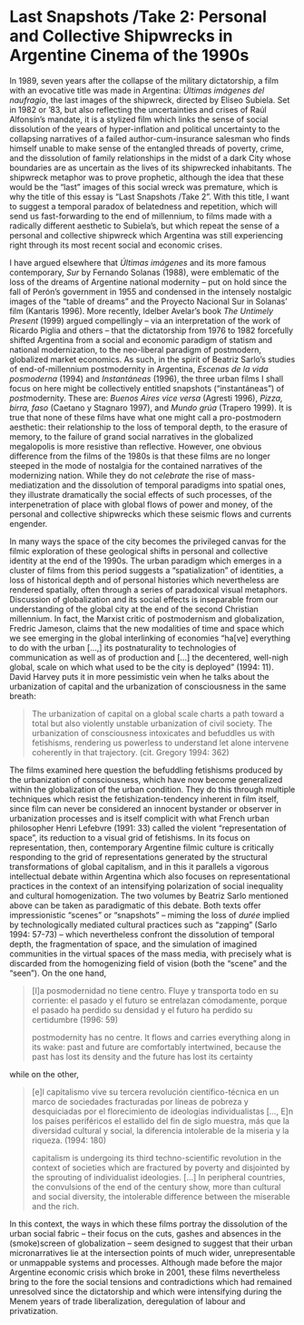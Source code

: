 ﻿# Last Snapshots /Take 2: Personal and Collective Shipwrecks in Argentine Cinema of the 1990s

In 1989, seven years after the collapse of the military dictatorship, a film with an evocative title was made in Argentina: *Últimas imágenes del naufragio*, the last images of the shipwreck, directed by Eliseo Subiela. Set in 1982 or ’83, but also reflecting the uncertainties and crises of Raúl Alfonsín’s mandate, it is a stylized film which links the sense of social dissolution of the years of hyper-inflation and political uncertainty to the collapsing narratives of a failed author-cum-insurance salesman who finds himself unable to make sense of the entangled threads of poverty, crime, and the dissolution of family relationships in the midst of a dark City whose boundaries are as uncertain as the lives of its shipwrecked inhabitants. The shipwreck metaphor was to prove prophetic, although the idea that these would be the “last” images of this social wreck was premature, which is why the title of this essay is “Last Snapshots /Take 2”. With this title, I want to suggest a temporal paradox of belatedness and repetition, which will send us fast-forwarding to the end of millennium, to films made with a radically different aesthetic to Subiela’s, but which repeat the sense of a personal and collective shipwreck which Argentina was still experiencing right through its most recent social and economic crises.

I have argued elsewhere that *Últimas imágenes* and its more famous contemporary, *Sur* by Fernando Solanas (1988), were emblematic of the loss of the dreams of Argentine national modernity – put on hold since the fall of Perón’s government in 1955 and condensed in the intensely nostalgic images of the “table of dreams” and the Proyecto Nacional Sur in Solanas’ film (Kantaris 1996). More recently, Idelber Avelar’s book *The Untimely Present* (1999) argued compellingly – via an interpretation of the work of Ricardo Piglia and others – that the dictatorship from 1976 to 1982 forcefully shifted Argentina from a social and economic paradigm of statism and national modernization, to the neo-liberal paradigm of postmodern, globalized market economics. As such, in the spirit of Beatriz Sarlo’s studies of end-of-millennium postmodernity in Argentina, *Escenas de la vida posmoderna* (1994) and *Instantáneas* (1996), the three urban films I shall focus on here might be collectively entitled snapshots (“instantáneas”) of *post*modernity. These are: *Buenos Aires vice versa* (Agresti 1996), *Pizza, birra, faso* (Caetano y Stagnaro 1997), and *Mundo grúa* (Trapero 1999). It is true that none of these films have what one might call a pro-postmodern aesthetic: their relationship to the loss of temporal depth, to the erasure of memory, to the failure of grand social narratives in the globalized megalopolis is more resistive than reflective. However, one obvious difference from the films of the 1980s is that these films are no longer steeped in the mode of nostalgia for the contained narratives of the modernizing nation. While they do not *celebrate* the rise of mass-mediatization and the dissolution of temporal paradigms into spatial ones, they illustrate dramatically the social effects of such processes, of the interpenetration of place with global flows of power and money, of the personal and collective shipwrecks which these seismic flows and currents engender.

In many ways the space of the city becomes the privileged canvas for the filmic exploration of these geological shifts in personal and collective identity at the end of the 1990s. The urban paradigm which emerges in a cluster of films from this period suggests a “spatialization” of identities, a loss of historical depth and of personal histories which nevertheless are rendered spatially, often through a series of paradoxical visual metaphors. Discussion of globalization and its social effects is inseparable from our understanding of the global city at the end of the second Christian millennium. In fact, the Marxist critic of postmodernism and globalization, Fredric Jameson, claims that the new modalities of time and space which we see emerging in the global interlinking of economies “ha\[ve\] everything to do with the urban \[...,\] its postnaturality to technologies of communication as well as of production and \[...\] the decentered, well-nigh global, scale on which what used to be the city is deployed” (1994: 11). David Harvey puts it in more pessimistic vein when he talks about the urbanization of capital and the urbanization of consciousness in the same breath:

> The urbanization of capital on a global scale charts a path toward a total but also violently unstable urbanization of civil society. The urbanization of consciousness intoxicates and befuddles us with fetishisms, rendering us powerless to understand let alone intervene coherently in that trajectory. (cit. Gregory 1994: 362)

The films examined here question the befuddling fetishisms produced by the urbanization of consciousness, which have now become generalized within the globalization of the urban condition. They do this through multiple techniques which resist the fetishization-tendency inherent in film itself, since film can never be considered an innocent bystander or observer in urbanization processes and is itself complicit with what French urban philosopher Henri Lefebvre (1991: 33) called the violent “representation of space”, its reduction to a visual grid of fetishisms. In its focus on representation, then, contemporary Argentine filmic culture is critically responding to the grid of representations generated by the structural transformations of global capitalism, and in this it parallels a vigorous intellectual debate within Argentina which also focuses on representational practices in the context of an intensifying polarization of social inequality and cultural homogenization. The two volumes by Beatriz Sarlo mentioned above can be taken as paradigmatic of this debate. Both texts offer impressionistic “scenes” or “snapshots” – miming the loss of *durée* implied by technologically mediated cultural practices such as “zapping” (Sarlo 1994: 57-73) – which nevertheless confront the dissolution of temporal depth, the fragmentation of space, and the simulation of imagined communities in the virtual spaces of the mass media, with precisely what is discarded from the homogenizing field of vision (both the “scene” and the “seen”). On the one hand,

> \[l\]a posmodernidad no tiene centro. Fluye y transporta todo en su corriente: el pasado y el futuro se entrelazan cómodamente, porque el pasado ha perdido su densidad y el futuro ha perdido su certidumbre (1996: 59)
>
> postmodernity has no centre. It flows and carries everything along in its wake: past and future are comfortably intertwined, because the past has lost its density and the future has lost its certainty

while on the other,

> \[e\]l capitalismo vive su tercera revolución científico-técnica en un marco de sociedades fracturadas por líneas de pobreza y desquiciadas por el florecimiento de ideologías individualistas \[…, E\]n los países periféricos el estallido del fin de siglo muestra, más que la diversidad cultural y social, la diferencia intolerable de la miseria y la riqueza. (1994: 180)
>
> capitalism is undergoing its third techno-scientific revolution in the context of societies which are fractured by poverty and disjointed by the sprouting of individualist ideologies. \[...\] In peripheral countries, the convulsions of the end of the century show, more than cultural and social diversity, the intolerable difference between the miserable and the rich.

In this context, the ways in which these films portray the dissolution of the urban social fabric – their focus on the cuts, gashes and absences in the (smoke)screen of globalization – seem designed to suggest that their urban micronarratives lie at the intersection points of much wider, unrepresentable or unmappable systems and processes. Although made before the major Argentine economic crisis which broke in 2001, these films nevertheless bring to the fore the social tensions and contradictions which had remained unresolved since the dictatorship and which were intensifying during the Menem years of trade liberalization, deregulation of labour and privatization.

